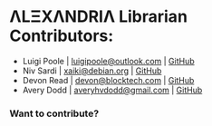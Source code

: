 # ΛLΞXΛNDRIΛ Librarian Contributors:

 * Luigi Poole | <luigipoole@outlook.com> | [GitHub](luigiplr)
 * Niv Sardi | <xaiki@debian.org> | [GitHub](xaiki)
 * Devon Read | <devon@blocktech.com> | [GitHub](devonjames)
 * Avery Dodd | <averyhvdodd@gmail.com> | [GitHub](averydodd)

### Want to contribute?

